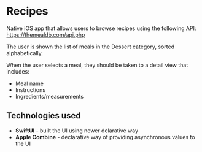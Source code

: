 # Recipes


Native iOS app that allows users to browse recipes using the
following API:
https://themealdb.com/api.php


The user is shown the list of meals in the Dessert category, sorted
alphabetically.


When the user selects a meal, they should be taken to a detail view that
includes:
* Meal name
* Instructions
* Ingredients/measurements

## Technologies used
* **SwiftUI** - built the UI using newer delarative way
* **Apple Combine** - declarative way of providing asynchronous values to the UI
